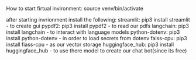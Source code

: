 How to start firtual invironment: source venv/bin/activate

after starting invrionment install the following:
 streamlit: pip3 install streamlit - to create gui
 pypdf2:  pip3 install pypdf2 - to read our pdfs
 langchain:  pip3 install langchain - to interact with language models
 python-dotenv:  pip3 install python-dotenv - in order to load secrets from dotenv
 faiss-cpu:  pip3 install fiass-cpu - as our vector storage 
 huggingface_hub:  pip3 install huggingface_hub - to use there model to create our chat bot(since its free)




 